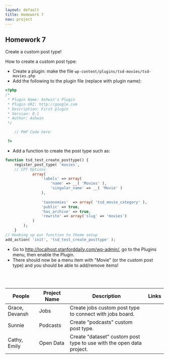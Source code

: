 ```yaml
---
layout: default
title: Homework 7
nav: project
---
```


## Homework 7
Create a custom post type!

How to create a custom post type:
- Create a plugin: make the file `wp-content/plugins/tsd-movies/tsd-movies.php`
- Add the following to the plugin file (replace with plugin name):
```php
<?php
/*
 * Plugin Name: Ashwin's Plugin
 * Plugin URI: http://google.com
 * Description: First plugin
 * Version: 0.1
 * Author: Ashwin
 */

    // PHP Code here

 ?>
```
- Add a function to create the post type such as:
```php
function tsd_test_create_posttype() {
    register_post_type( 'movies',
    // CPT Options
            array(
                'labels' => array(
                    'name' => __( 'Movies' ),
                    'singular_name' => __( 'Movie' )
                ),
                	
                'taxonomies'  => array( 'tsd_movie_category' ),
                'public' => true,
                'has_archive' => true,
                'rewrite' => array('slug' => 'movies')
            )
        );
    }
// Hooking up our function to theme setup
add_action( 'init', 'tsd_test_create_posttype' );
```
- Go to http://localhost.stanforddaily.com/wp-admin/, go to the Plugins menu, then enable the Plugin.
- There should now be a menu item with "Movie" (or the custom post type) and you should be able to add/remove items!

<br><br>

| People    | Project Name  | Description | Links |
| ------- | ------ | ------- | ---- |
| Grace, Devansh | Jobs | Create jobs custom post type to connect with jobs board. | |
| Sunnie | Podcasts | Create "podcasts" custom post type. | |
| Cathy, Emily | Open Data | Create "dataset" custom post type to use with the open data project. | |